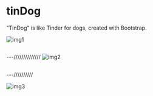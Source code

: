 # tinDog
"TinDog" is like Tinder for dogs, created with Bootstrap.




![img1](https://github.com/bardack134/tinDog/assets/142977989/2916bd64-7161-41c5-b72e-0ac177d93ef5)
##
##
---//////////////
![img2](https://github.com/bardack134/tinDog/assets/142977989/a1ce4508-145f-408e-8f8f-e80e1175437f)
##
##
---//////////


![img3](https://github.com/bardack134/tinDog/assets/142977989/bfbf7675-d987-4c92-9e85-45866cc05805)


